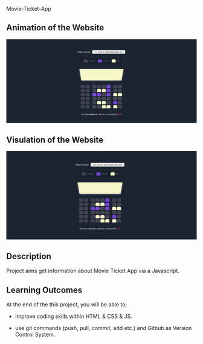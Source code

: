 Movie-Ticket-App

## Animation of the Website

![image](./movieticket.gif)

## Visulation of the Website

![image](./movieticket.jpg)

## Description

Project aims get information about Movie Ticket App via a Javascript.

## Learning Outcomes

At the end of the this project, you will be able to;

- improve coding skills within HTML & CSS & JS.

- use git commands (push, pull, commit, add etc.) and Github as Version Control System.
